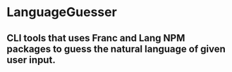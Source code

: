 # LanguageGuesser

## CLI tools that uses Franc and Lang NPM packages to guess the natural language of given user input.
